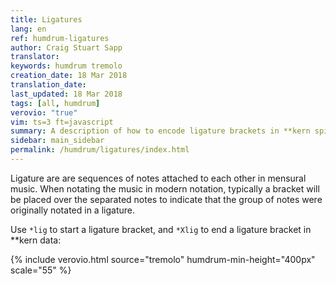```yaml
---
title: Ligatures
lang: en
ref: humdrum-ligatures
author: Craig Stuart Sapp
translator: 
keywords: humdrum tremolo
creation_date: 18 Mar 2018
translation_date: 
last_updated: 18 Mar 2018
tags: [all, humdrum]
verovio: "true"
vim: ts=3 ft=javascript
summary: A description of how to encode ligature brackets in **kern spines.
sidebar: main_sidebar
permalink: /humdrum/ligatures/index.html
---
```


Ligature are are sequences of notes attached to each other
in mensural music.  When notating the music in modern notation,
typically a bracket will be placed over the separated notes to
indicate that the group of notes were originally notated in a
ligature.

Use `*lig` to start a ligature bracket, and `*Xlig` to end a
ligature bracket in **kern data:


{% include verovio.html
	source="tremolo"
	humdrum-min-height="400px"
	scale="55"
%}
<script type="application/json" id="tremolo">
**kern
*clefC3
*M2/1
*met(C|)
=
*lig
1d
1B
=
0c
=
0d
*Xlig
=
2e
2d
1B
=
0c
=
*-
</script>


